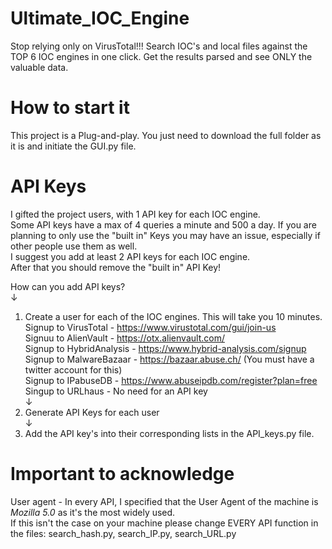 # Ultimate_IOC_Engine
Stop relying only on VirusTotal!!!  Search IOC's and local files against the TOP 6 IOC engines in one click. Get the results parsed and see ONLY the valuable data. 



# How to start it 
This project is a Plug-and-play. You just need to download the full folder as it is and initiate the GUI.py file.



# API Keys
I gifted the project users, with 1 API key for each IOC engine.  
Some API keys have a max of 4 queries a minute and 500 a day. If you are planning  to only use the "built in" Keys you may have an issue, especially if other people use them as well.  
I suggest you add at least 2 API keys for each IOC engine.  
After that you should remove the "built in" API Key!

How can you add API keys?  
↓  
1) Create a user for each of the IOC engines. This will take you 10 minutes.  
Signup to VirusTotal  -  https://www.virustotal.com/gui/join-us  
Signuu to AlienVault  -  https://otx.alienvault.com/  
Signup to HybridAnalysis  -  https://www.hybrid-analysis.com/signup  
Signup to MalwareBazaar  -  https://bazaar.abuse.ch/   (You must have a twitter account for this)  
Signup to IPabuseDB   -   https://www.abuseipdb.com/register?plan=free    
Singup to URLhaus   -    No need for an API key  
↓
2) Generate API Keys for each user   
↓
3) Add the API key's into their corresponding lists in the API_keys.py file.  


# Important to acknowledge
User agent - In every API, I specified that the User Agent of the machine is *Mozilla 5.0* as it's the most widely used.  
If this isn't the case on your machine please change EVERY API function in the files: search_hash.py, search_IP.py, search_URL.py
